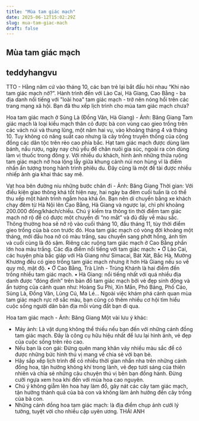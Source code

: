 ```yaml
---
title: "Mùa tam giác mạch"
date: 2025-06-12T15:02:29Z
slug: mua-tam-giac-mach
draft: false
---
```


## Mùa tam giác mạch

## teddyhangvu

TTO - Hằng năm cứ vào tháng 10, các bạn trẻ lại bắt đầu hỏi nhau “Khi nào tam giác mạch nở?”. Hành trình đến với Lào Cai, Hà Giang, Cao Bằng - ba địa danh nổi tiếng với "loài hoa" tam giác mạch - trở nên nóng hổi trên các trang mạng xã hội.
Bạn đã thu xếp lịch trình cho mùa tam giác mạch chưa?

Hoa tam giác mạch ở Sủng Là (Đồng Văn, Hà Giang) - Ảnh: Băng Giang
Tam giác mạch là loại kiều mạch thân cỏ được bà con vùng cao gieo trồng trên các vách núi và thung lũng, một năm hai vụ, vào khoảng tháng 4 và tháng 10. Tuy không có năng suất cao nhưng là cây trồng truyền thống của cộng đồng các dân tộc trên rẻo cao phía bắc. Hạt tam giác mạch được dùng làm bánh, nấu rượu, ngày nay chủ yếu để chăn nuôi gia súc, ngoài ra còn dùng làm vị thuốc trong đông y.
Với nhiều du khách, hình ảnh những thửa ruộng tam giác mạch nở hoa lộng lẫy giữa khung cảnh núi non hùng vĩ là điểm nhấn ấn tượng trong hành trình phiêu du. Đây cũng là một đề tài được nhiều nhiếp ảnh gia khai thác say mê.

Vạt hoa bên đường níu những bước chân đi - Ảnh: Băng Giang
Thời gian: Với điều kiện giao thông khá tốt hiện nay, hai ngày ba đêm cuối tuần là có thể thu xếp một hành trình ngắm hoa khá ổn. Bạn nên di chuyển bằng xe khách chạy đêm từ Hà Nội lên Cao Bằng, Hà Giang và ngược lại, chi phí khoảng 200.000 đồng/khách/chiều.
Chú ý kiểm tra thông tin thời điểm tam giác mạch nở rộ để có được một chuyến đi “no mắt” và đủ đầy về màu sắc. Thông thường hoa sẽ nở rộ vào cuối tháng 10, đầu tháng 11, tùy thời điểm gieo trồng của bà con trước đó. Hoa tam giác mạch có vòng đời khoảng một tháng, mới đầu hoa nở có màu trắng, sau chuyển sang phớt hồng, ánh tím và cuối cùng là đỏ sậm. Riêng các ruộng tam giác mạch ở Cao Bằng phần lớn hoa màu trắng.
Các địa điểm nổi tiếng với tam giác mạch:
• Ở Lào Cai, các huyện phía bắc giáp với Hà Giang như Simacai, Bát Xát, Bắc Hà, Mường Khương đều có gieo trồng tam giác mạch nhưng ít hơn Hà Giang nếu so về quy mô, mật độ.
• Ở Cao Bằng, Trà Lĩnh - Trùng Khánh là hai điểm đến trồng nhiều tam giác mạch.
• Hà Giang: nổi tiếng nhất với quá nhiều địa danh được “đóng đinh” trên bản đồ tam giác mạch bởi vẻ đẹp sinh động và ấn tượng của cảnh quan như: Hoàng Su Phì, Xín Mần, Phó Bảng, Phố Cáo, Sủng Là, Đồng Văn, Lũng Cú, Ma Lé…
Ngoài việc khám phá cảnh quan mùa tam giác mạch rực rỡ sắc màu, bạn cũng có thêm nhiều cơ hội tìm hiểu cuộc sống người dân bản địa mỗi vùng đất bạn đi qua.

Hoa tam giác mạch - Ảnh: Băng Giang
Một vài lưu ý khác:
- Máy ảnh: Là vật dụng không thể thiếu nếu bạn đến với những cánh đồng tam giác mạch. Đây là công cụ hữu hiệu nhất để lưu lại hình ảnh, vẻ đẹp của cuộc sống trên rẻo cao.
- Nếu bạn là con gái: Đừng quên mang khăn váy nhiều màu sắc để có được những bức hình thú vị mang về chia sẻ với bạn bè.
- Hãy sắp xếp lịch trình để có nhiều thời gian nhẩn nha trên những cánh đồng hoa, tận hưởng không khí trong lành, vẻ đẹp tươi sáng của thiên nhiên và chia sẻ những câu chuyện thú vị bên bạn đồng hành. Đừng cưỡi ngựa xem hoa khi đến với mùa hoa cao nguyên.
- Chú ý không giẫm lên hoa hay làm đổ, gãy nát các cây tam giác mạch, tận hưởng thành quả của bà con và không làm ảnh hưởng đến cây trồng của bà con.
- Những cánh đồng hoa tam giác mạch: là địa điểm chụp ảnh cưới lý tưởng, tuyệt vời cho nhiều cặp uyên ương.
THÁI ANH